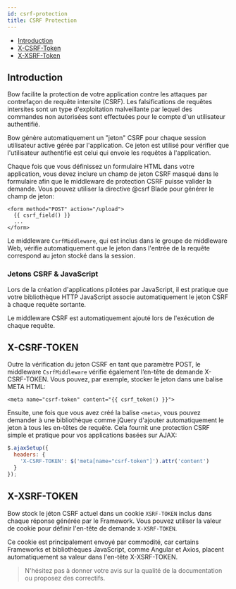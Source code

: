 ```yaml
---
id: csrf-protection
title: CSRF Protection
---
```


- [Introduction](#introduction)
- [X-CSRF-Token](#x-csrf-token)
- [X-XSRF-Token](#x-xsrf-token)

## Introduction

Bow facilite la protection de votre application contre les attaques par contrefaçon de requête intersite (CSRF). Les falsifications de requêtes intersites sont un type d'exploitation malveillante par lequel des commandes non autorisées sont effectuées pour le compte d'un utilisateur authentifié.

Bow génère automatiquement un "jeton" CSRF pour chaque session utilisateur active gérée par l'application. Ce jeton est utilisé pour vérifier que l'utilisateur authentifié est celui qui envoie les requêtes à l'application.

Chaque fois que vous définissez un formulaire HTML dans votre application, vous devez inclure un champ de jeton CSRF masqué dans le formulaire afin que le middleware de protection CSRF puisse valider la demande. Vous pouvez utiliser la directive @csrf Blade pour générer le champ de jeton:

```twig
<form method="POST" action="/upload">
  {{ csrf_field() }}
  ...
</form>
```

Le middleware `CsrfMiddleware`, qui est inclus dans le groupe de middleware Web, vérifie automatiquement que le jeton dans l'entrée de la requête correspond au jeton stocké dans la session.

### Jetons CSRF & JavaScript

Lors de la création d'applications pilotées par JavaScript, il est pratique que votre bibliothèque HTTP JavaScript associe automatiquement le jeton CSRF à chaque requête sortante.

Le middleware CSRF est automatiquement ajouté lors de l'exécution de chaque requête.

## X-CSRF-TOKEN

Outre la vérification du jeton CSRF en tant que paramètre POST, le middleware `CsrfMiddleware` vérifie également l’en-tête de demande X-CSRF-TOKEN. Vous pouvez, par exemple, stocker le jeton dans une balise META HTML:

```twig
<meta name="csrf-token" content="{{ csrf_token() }}">
```

Ensuite, une fois que vous avez créé la balise `<meta>`, vous pouvez demander à une bibliothèque comme jQuery d'ajouter automatiquement le jeton à tous les en-têtes de requête. Cela fournit une protection CSRF simple et pratique pour vos applications basées sur AJAX:

```js
$.ajaxSetup({
  headers: {
    'X-CSRF-TOKEN': $('meta[name="csrf-token"]').attr('content')
  }
});
```

## X-XSRF-TOKEN

Bow stock le jéton CSRF actuel dans un cookie `XSRF-TOKEN` inclus dans chaque réponse générée par le Framework. Vous pouvez utiliser la valeur de cookie pour définir l'en-tête de demande `X-XSRF-TOKEN`.

Ce cookie est principalement envoyé par commodité, car certains Frameworks et bibliothèques JavaScript, comme Angular et Axios, placent automatiquement sa valeur dans l'en-tête X-XSRF-TOKEN.

> N'hésitez pas à donner votre avis sur la qualité de la documentation ou proposez des correctifs.